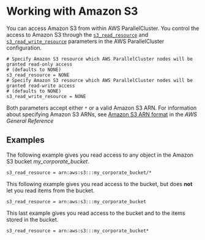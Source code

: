 # Working with Amazon S3<a name="s3_resources"></a>

You can access Amazon S3 from within AWS ParallelCluster\. You control the access to Amazon S3 through the [`s3_read_resource`](cluster-definition.md#s3-read-resource) and [`s3_read_write_resource`](cluster-definition.md#s3-read-write-resource) parameters in the AWS ParallelCluster configuration\.

```
# Specify Amazon S3 resource which AWS ParallelCluster nodes will be granted read-only access
# (defaults to NONE)
s3_read_resource = NONE
# Specify Amazon S3 resource which AWS ParallelCluster nodes will be granted read-write access
# (defaults to NONE)
s3_read_write_resource = NONE
```

Both parameters accept either `*` or a valid Amazon S3 ARN\. For information about specifying Amazon S3 ARNs, see [Amazon S3 ARN format](https://docs.aws.amazon.com/general/latest/gr/aws-arns-and-namespaces.html#arn-syntax-s3) in the *AWS General Reference*

## Examples<a name="examples"></a>

The following example gives you read access to any object in the Amazon S3 bucket *my\_corporate\_bucket*\.

```
s3_read_resource = arn:aws:s3:::my_corporate_bucket/*
```

This following example gives you read access to the bucket, but does **not** let you read items from the bucket\.

```
s3_read_resource = arn:aws:s3:::my_corporate_bucket
```

This last example gives you read access to the bucket and to the items stored in the bucket\.

```
s3_read_resource = arn:aws:s3:::my_corporate_bucket*
```